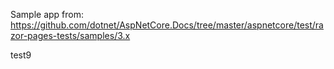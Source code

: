 Sample app from: https://github.com/dotnet/AspNetCore.Docs/tree/master/aspnetcore/test/razor-pages-tests/samples/3.x

test9
